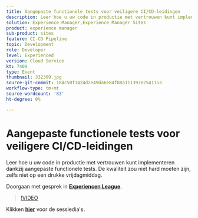 ```yaml
---
title: Aangepaste functionele tests voor veiligere CI/CD-leidingen
description: Leer hoe u uw code in productie met vertrouwen kunt implementeren dankzij aangepaste functionele tests. De kwaliteit zou niet hard moeten zijn, zelfs niet op een drukke vrijdagmiddag.
solution: Experience Manager,Experience Manager Sites
product: experience manager
sub-product: sites
feature: CI-CD Pipeline
topic: Development
role: Developer
level: Experienced
version: Cloud Service
kt: 7409
type: Event
thumbnail: 332309.jpg
source-git-commit: 184c50f1424d2e49da6e84f88a111397e2541153
workflow-type: tm+mt
source-wordcount: '83'
ht-degree: 0%

---
```



# Aangepaste functionele tests voor veiligere CI/CD-leidingen

Leer hoe u uw code in productie met vertrouwen kunt implementeren dankzij aangepaste functionele tests. De kwaliteit zou niet hard moeten zijn, zelfs niet op een drukke vrijdagmiddag.

Doorgaan met gesprek in **[Experiencen League](http://adobe.ly/36Yd3v6)**.

>[!VIDEO](https://video.tv.adobe.com/v/332309/?quality=12&learn=on&hidetitle=true)

Klikken **[hier](/help/adobe-developers-live/assets/custom-functional-tests-cicd.pdf)** voor de sessiedia&#39;s.

